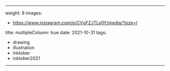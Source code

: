 
---
weight: 8
images:
- https://www.instagram.com/p/CVuFZJTLy0Y/media/?size=l

title:
multipleColumn: true
date: 2021-10-31
tags:
- drawing
- illustration
- inktober
- inktober2021
---


